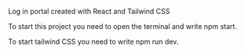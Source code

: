 Log in portal created with React and Tailwind CSS

To start this project you need to open the terminal and write npm start.

To start tailwind CSS you need to write npm run dev.